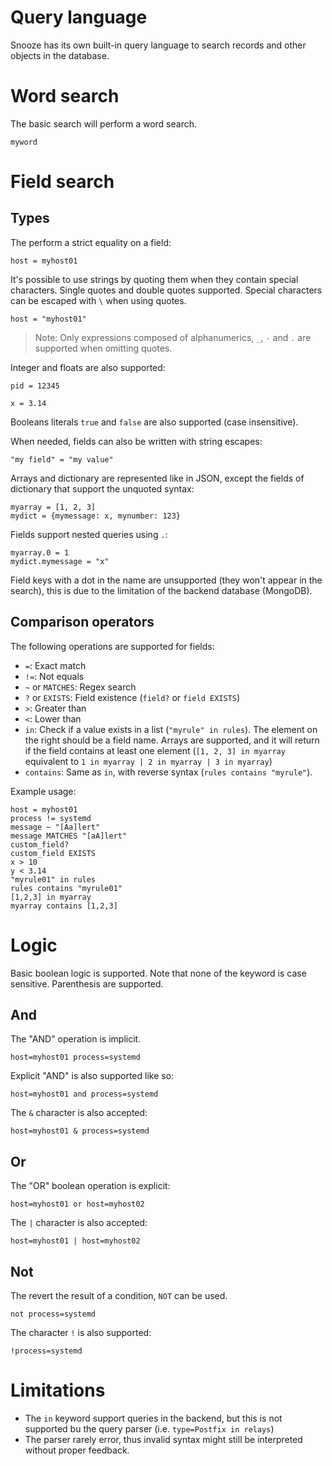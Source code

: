 # Query language

Snooze has its own built-in query language to search records and other objects in the database.

# Word search

The basic search will perform a word search.
```
myword
```

# Field search

## Types

The perform a strict equality on a field:
```
host = myhost01
```

It's possible to use strings by quoting them when they contain
special characters. Single quotes and double quotes supported.
Special characters can be escaped with `\` when using quotes.

```
host = "myhost01"
```

> Note: Only expressions composed of alphanumerics, `_`, `-` and `.` are
> supported when omitting quotes.

Integer and floats are also supported:
```
pid = 12345
```
```
x = 3.14
```

Booleans literals `true` and `false` are also supported (case insensitive).

When needed, fields can also be written with string escapes:
```
"my field" = "my value"
```

Arrays and dictionary are represented like in JSON, except the fields of dictionary
that support the unquoted syntax:
```
myarray = [1, 2, 3]
mydict = {mymessage: x, mynumber: 123}
```

Fields support nested queries using `.`:
```
myarray.0 = 1
mydict.mymessage = "x"
```

Field keys with a dot in the name are unsupported (they won't appear in the search), this
is due to the limitation of the backend database (MongoDB).

## Comparison operators

The following operations are supported for fields:
* `=`: Exact match
* `!=`: Not equals
* `~` or `MATCHES`: Regex search
* `?` or `EXISTS`: Field existence (`field?` or `field EXISTS`)
* `>`: Greater than
* `<`: Lower than
* `in`: Check if a value exists in a list (`"myrule" in rules`). The element on the right should be a field name.
Arrays are supported, and it will return if the field contains at least one element (`[1, 2, 3] in myarray` equivalent to `1 in myarray | 2 in myarray | 3 in myarray`)
* `contains`: Same as `in`, with reverse syntax (`rules contains "myrule"`).

Example usage:
```
host = myhost01
process != systemd
message ~ "[Aa]lert"
message MATCHES "[aA]lert"
custom_field?
custom_field EXISTS
x > 10
y < 3.14
"myrule01" in rules
rules contains "myrule01"
[1,2,3] in myarray
myarray contains [1,2,3]
```

# Logic

Basic boolean logic is supported. Note that none of the keyword is case sensitive.
Parenthesis are supported.

## And

The "AND" operation is implicit.
```
host=myhost01 process=systemd
```

Explicit "AND" is also supported like so:
```
host=myhost01 and process=systemd
```

The `&` character is also accepted:
```
host=myhost01 & process=systemd
```

## Or

The "OR" boolean operation is explicit:
```
host=myhost01 or host=myhost02
```


The `|` character is also accepted:
```
host=myhost01 | host=myhost02
```

## Not

The revert the result of a condition, `NOT` can be used.
```
not process=systemd
```

The character `!` is also supported:
```
!process=systemd
```

# Limitations

* The `in` keyword support queries in the backend, but this is not supported bu the query parser (i.e. `type=Postfix in relays`)
* The parser rarely error, thus invalid syntax might still be interpreted without proper feedback.
